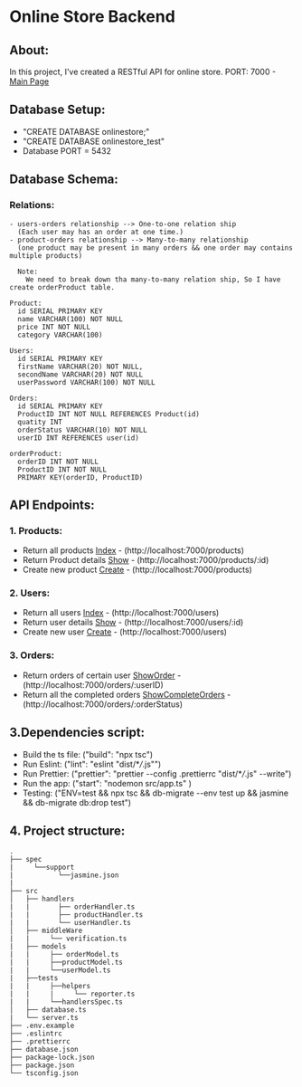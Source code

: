 # Online Store Backend

## About:

In this project, I've created a RESTful API for online store.
PORT: 7000 - [Main Page](http://localhost:7000)

## Database Setup:

- "CREATE DATABASE onlinestore;"
- "CREATE DATABASE onlinestore_test"
- Database PORT = 5432

## Database Schema:

### Relations:

    - users-orders relationship --> One-to-one relation ship
      (Each user may has an order at one time.)
    - product-orders relationship --> Many-to-many relationship
      (one product may be present in many orders && one order may contains multiple products)

      Note:
        We need to break down tha many-to-many relation ship, So I have create orderProduct table.

    Product:
      id SERIAL PRIMARY KEY
      name VARCHAR(100) NOT NULL
      price INT NOT NULL
      category VARCHAR(100)

    Users:
      id SERIAL PRIMARY KEY
      firstName VARCHAR(20) NOT NULL,
      secondName VARCHAR(20) NOT NULL
      userPassword VARCHAR(100) NOT NULL

    Orders:
      id SERIAL PRIMARY KEY
      ProductID INT NOT NULL REFERENCES Product(id)
      quatity INT
      orderStatus VARCHAR(10) NOT NULL
      userID INT REFERENCES user(id)

    orderProduct:
      orderID INT NOT NULL
      ProductID INT NOT NULL
      PRIMARY KEY(orderID, ProductID)

## API Endpoints:

### 1. Products:

- Return all products [Index](http://localhost:7000/products) - (http://localhost:7000/products)
- Return Product details [Show](http://localhost:7000/products/:id) - (http://localhost:7000/products/:id)
- Create new product [Create](http://localhost:7000/products) - (http://localhost:7000/products)

### 2. Users:

- Return all users [Index](http://localhost:7000/users) - (http://localhost:7000/users)
- Return user details [Show](http://localhost:7000/users/:id) - (http://localhost:7000/users/:id)
- Create new user [Create](http://localhost:7000/users) - (http://localhost:7000/users)

### 3. Orders:

- Return orders of certain user [ShowOrder](http://localhost:7000/orders/:userID) - (http://localhost:7000/orders/:userID)
- Return all the completed orders [ShowCompleteOrders](http://localhost:7000/orders/:orderStatus) - (http://localhost:7000/orders/:orderStatus)

## 3.Dependencies script:

- Build the ts file: ("build": "npx tsc")
- Run Eslint: ("lint": "eslint \"dist/\*_/_.js\"")
- Run Prettier: ("prettier": "prettier --config .prettierrc \"dist/\*_/_.js\" --write")
- Run the app: ("start": "nodemon src/app.ts" )
- Testing: ("ENV=test && npx tsc && db-migrate --env test up && jasmine && db-migrate db:drop test")

## 4. Project structure:

    .
    ├── spec
    |     └──support
    |           └──jasmine.json
    |
    ├── src
    │   ├── handlers
    |   |       ├── orderHandler.ts
    |   |       ├── productHandler.ts
    |   |       └── userHandler.ts
    │   ├── middleWare
    |   |     └── verification.ts
    |   ├── models
    |   |     ├── orderModel.ts
    |   |     ├──productModel.ts
    |   |     └──userModel.ts
    |   ├──tests
    |   |     ├──helpers
    |   |     |     └── reporter.ts
    |   |     └──handlersSpec.ts
    │   ├── database.ts
    |   └── server.ts
    ├── .env.example
    ├── .eslintrc
    ├── .prettierrc
    ├── database.json
    ├── package-lock.json
    ├── package.json
    └── tsconfig.json
